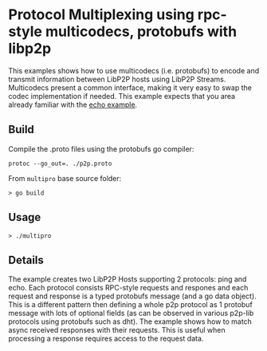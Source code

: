 # Protocol Multiplexing using rpc-style multicodecs, protobufs with libp2p

This examples shows how to use multicodecs (i.e. protobufs) to encode and transmit information between LibP2P hosts using LibP2P Streams.
Multicodecs present a common interface, making it very easy to swap the codec implementation if needed.
This example expects that you area already familiar with the [echo example](https://github.com/libp2p/go-libp2p/tree/master/examples/echo).

## Build

Compile the .proto files using the protobufs go compiler:

```
protoc --go_out=. ./p2p.proto
```


From `multipro` base source folder:

```
> go build
```


## Usage

```
> ./multipro

```

## Details

The example creates two LibP2P Hosts supporting 2 protocols: ping and echo.
Each protocol consists RPC-style requests and respones and each request and response is a typed protobufs message (and a go data object). 
This is a different pattern then defining a whole p2p protocol as 1 protobuf message with lots of optional fields (as can be observed in various p2p-lib protocols using protobufs such as dht).
The example shows how to match async received responses with their requests. This is useful when processing a response requires access to the request data.


